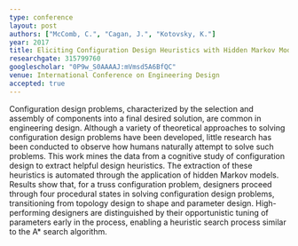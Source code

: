 ```yaml
---
type: conference
layout: post
authors: ["McComb, C.", "Cagan, J.", "Kotovsky, K."]
year: 2017
title: Eliciting Configuration Design Heuristics with Hidden Markov Models
researchgate: 315799760
googlescholar: "0P9w_S0AAAAJ:mVmsd5A6BfQC"
venue: International Conference on Engineering Design
accepted: true
---
```

Configuration design problems, characterized by the selection and assembly of components into a final desired solution, are common in engineering design. Although a variety of theoretical approaches to solving configuration design problems have been developed, little research has been conducted to observe how humans naturally attempt to solve such problems. This work mines the data from a cognitive study of configuration design to extract helpful design heuristics. The extraction of these heuristics is automated through the application of hidden Markov models. Results show that, for a truss configuration problem, designers proceed through four procedural states in solving configuration design problems, transitioning from topology design to shape and parameter design. High-performing designers are distinguished by their opportunistic tuning of parameters early in the process, enabling a heuristic search process similar to the A* search algorithm.
